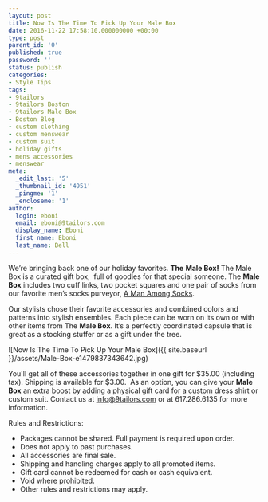 ```yaml
---
layout: post
title: Now Is The Time To Pick Up Your Male Box
date: 2016-11-22 17:58:10.000000000 +00:00
type: post
parent_id: '0'
published: true
password: ''
status: publish
categories:
- Style Tips
tags:
- 9tailors
- 9tailors Boston
- 9tailors Male Box
- Boston Blog
- custom clothing
- custom menswear
- custom suit
- holiday gifts
- mens accessories
- menswear
meta:
  _edit_last: '5'
  _thumbnail_id: '4951'
  _pingme: '1'
  _encloseme: '1'
author:
  login: eboni
  email: eboni@9tailors.com
  display_name: Eboni
  first_name: Eboni
  last_name: Bell
---
```

We’re bringing back one of our holiday favorites. **The** **Male Box!** The Male Box is a curated gift box,  full of goodies for that special someone. The **Male Box** includes two cuff links, two pocket squares and one pair of socks from our favorite men’s socks purveyor, [A Man Among Socks](https://amanamongsocks.com/).

Our stylists chose their favorite accessories and combined colors and patterns into stylish ensembles. Each piece can be worn on its own or with other items from The **Male Box**. It’s a perfectly coordinated capsule that is great as a stocking stuffer or as a gift under the tree.

![Now Is The Time To Pick Up Your Male Box]({{ site.baseurl }}/assets/Male-Box-e1479837343642.jpg)

You'll get all of these accessories together in one gift for $35.00 (including tax). Shipping is available for $3.00.  As an option, you can give your **Male Box** an extra boost by adding a physical gift card for a custom dress shirt or custom suit. Contact us at [info@9tailors.com](mailto:info@9tailors.com) or at 617.286.6135 for more information.

Rules and Restrictions:

*   Packages cannot be shared. Full payment is required upon order.
*   Does not apply to past purchases.
*   All accessories are final sale.
*   Shipping and handling charges apply to all promoted items.
*   Gift card cannot be redeemed for cash or cash equivalent.
*   Void where prohibited.
*   Other rules and restrictions may apply.